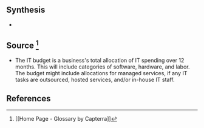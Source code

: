 ## Synthesis
- 
## Source [^1]
- The IT budget is a business's total allocation of IT spending over 12 months. This will include categories of software, hardware, and labor. The budget might include allocations for managed services, if any IT tasks are outsourced, hosted services, and/or in-house IT staff.
## References

[^1]: [[Home Page - Glossary by Capterra]]